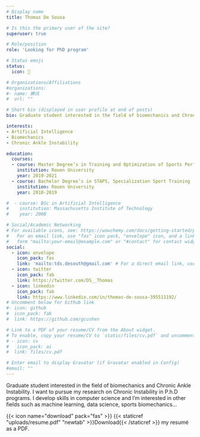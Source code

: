 ```yaml
---
# Display name
title: Thomas De Sousa

# Is this the primary user of the site?
superuser: true

# Role/position
role: 'Looking for PhD program'

# Status emoji
status:
  icon: 🚀

# Organizations/Affiliations
#organizations:
#- name: 腾讯
#  url: ""

# Short bio (displayed in user profile at end of posts)
bio: Graduate student interested in the field of biomechanics and Chronic Ankle Instability. I want to pursue my research on Chronic Instability in P.h.D programs.

interests:
- Artificial Intelligence
- Biomechanics
- Chronic Ankle Instability

education:
  courses:
  - course: Master Degree’s in Training and Optimization of Sports Performance
    institution: Rouen University
    year: 2019-2021
  - course: Bachelor Degree’s in STAPS, Specialization Sport Training
    institution: Rouen University
    year: 2018-2019

#  - course: BSc in Artificial Intelligence
#    institution: Massachusetts Institute of Technology
#    year: 2008

# Social/Academic Networking
# For available icons, see: https://wowchemy.com/docs/getting-started/page-builder/#icons
#   For an email link, use "fas" icon pack, "envelope" icon, and a link in the
#   form "mailto:your-email@example.com" or "#contact" for contact widget.
social:
  - icon: envelope
    icon_pack: fas
    link: 'mailto:tds.desouth@gmail.com' # For a direct email link, use "mailto:test@example.org".
  - icon: twitter
    icon_pack: fab
    link: https://twitter.com/DS__Thomas
  - icon: linkedin
    icon_pack: fab
    link: https://www.linkedin.com/in/thomas-de-sousa-395511192/
# Uncomment below for Github link
#- icon: github
#  icon_pack: fab
#  link: https://github.com/gcushen

# Link to a PDF of your resume/CV from the About widget.
# To enable, copy your resume/CV to `static/files/cv.pdf` and uncomment the lines below.
# - icon: cv
#   icon_pack: ai
#  link: files/cv.pdf

# Enter email to display Gravatar (if Gravatar enabled in Config)
#email: ""
---
```


Graduate student interested in the field of biomechanics and Chronic Ankle Instability.
I want to pursue my research on Chronic Instability in P.h.D programs.
I develop skills in computer science and I’m interested in other fields such as machine
learning, data science, sports biomechanics...


{{< icon name="download" pack="fas" >}} {{< staticref "uploads/resume.pdf" "newtab" >}}Download{{< /staticref >}} my resumé as a PDF.
